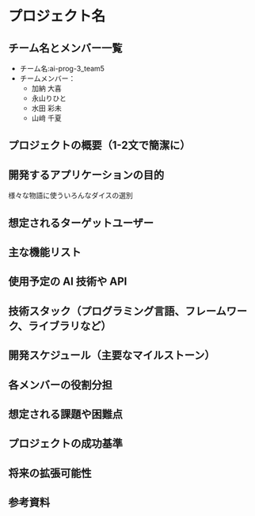 # プロジェクト名

## チーム名とメンバー一覧

- チーム名:ai-prog-3_team5
- チームメンバー：
  - 加納 大喜
  - 永山りひと
  - 水田 彩未
  - 山﨑 千夏

## プロジェクトの概要（1-2文で簡潔に）

## 開発するアプリケーションの目的
様々な物語に使ういろんなダイスの選別
## 想定されるターゲットユーザー

## 主な機能リスト

## 使用予定の AI 技術や API

## 技術スタック（プログラミング言語、フレームワーク、ライブラリなど）

## 開発スケジュール（主要なマイルストーン）

## 各メンバーの役割分担

## 想定される課題や困難点

## プロジェクトの成功基準

## 将来の拡張可能性

## 参考資料
